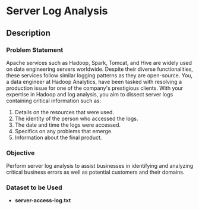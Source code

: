 # Server Log Analysis

## Description

### Problem Statement

Apache services such as Hadoop, Spark, Tomcat, and Hive are widely used on data engineering servers worldwide. Despite their diverse functionalities, these services follow similar logging patterns as they are open-source. You, a data engineer at Hadoop Analytics, have been tasked with resolving a production issue for one of the company's prestigious clients. With your expertise in Hadoop and log analysis, you aim to dissect server logs containing critical information such as:

1. Details on the resources that were used.
2. The identity of the person who accessed the logs.
3. The date and time the logs were accessed.
4. Specifics on any problems that emerge.
5. Information about the final product.

### Objective

Perform server log analysis to assist businesses in identifying and analyzing critical business errors as well as potential customers and their domains.

### Dataset to be Used

- **server-access-log.txt**
